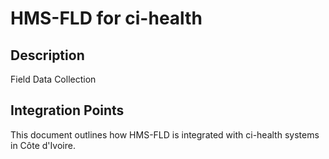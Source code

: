 # HMS-FLD for ci-health

## Description

Field Data Collection

## Integration Points

This document outlines how HMS-FLD is integrated with ci-health systems in Côte d'Ivoire.
